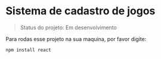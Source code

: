 <h1>Sistema de cadastro de jogos</h1>

> Status do projeto: Em desenvolvimento

Para rodas esse projeto na sua maquina, por favor digite:

```
npm install react
```
